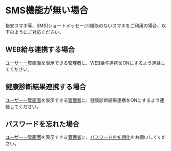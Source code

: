 # SMS機能が無い場合

格安スマホ等、SMS(ショートメッセージ)機能のないスマホをご利用の場合、以下のようにご対応ください。  

## WEB給与連携する場合
[ユーザー一覧画面](admin.md#_1)を表示できる[管理者](admin.md#1)に、WEB給与連携をONにするよう連絡してください。  

## 健康診断結果連携する場合
[ユーザー一覧画面](admin.md#_1)を表示できる[管理者](admin.md#1)に、健康診断結果連携をONにするよう連絡してください。  

## パスワードを忘れた場合
[ユーザー一覧画面](admin.md#_1)を表示できる[管理者](admin.md#1)に、[パスワードを初期化](password.md)をお願いしてください。  
